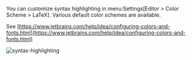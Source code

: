 You can customize syntax highlighting in menu:Settings[Editor > Color Scheme > LaTeX].
Various default color schemes are available.

See [https://www.jetbrains.com/help/idea/configuring-colors-and-fonts.html](https://www.jetbrains.com/help/idea/configuring-colors-and-fonts.html)

![syntax-highlighting](https://raw.githubusercontent.com/wiki/Hannah-Sten/TeXiFy-IDEA/Reading/figures/syntax-highlighting.png)
